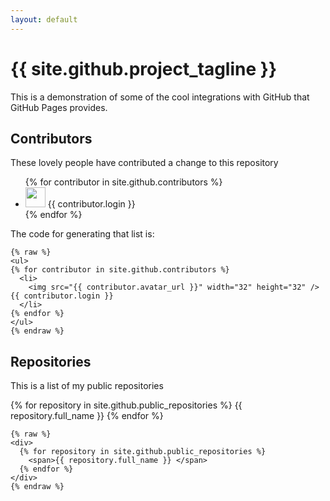 ```yaml
---
layout: default
---
```



<h1>{{ site.github.project_tagline }}</h1>

<p>
    This is a demonstration of some of the cool integrations with GitHub that
    GitHub Pages provides.
</p>

<h2>Contributors</h2>
<p>These lovely people have contributed a change to this repository</p>
<ul>
{% for contributor in site.github.contributors %}
  <li>
    <img src="{{ contributor.avatar_url }}" width="32" height="32" /> {{ contributor.login }}
  </li>
{% endfor %}
</ul>

<p>
The code for generating that list is:
</p>

```jekyll
{% raw %}
<ul>
{% for contributor in site.github.contributors %}
  <li>
    <img src="{{ contributor.avatar_url }}" width="32" height="32" /> {{ contributor.login }}
  </li>
{% endfor %}
</ul>
{% endraw %}
```

<h2>Repositories</h2>
<p>This is a list of my public repositories</p>
<div>
  {% for repository in site.github.public_repositories %}
    <span>{{ repository.full_name }} </span>
  {% endfor %}
</div>

```jekyll
{% raw %}
<div>
  {% for repository in site.github.public_repositories %}
    <span>{{ repository.full_name }} </span>
  {% endfor %}
</div>
{% endraw %}
```